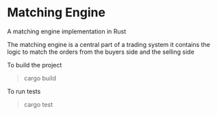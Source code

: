 # Matching Engine
A matching engine implementation in Rust

The matching engine is a central part of a trading system it contains the logic to match the orders 
from the buyers side and the selling side

To build the project
> cargo build

To run tests
> cargo test
